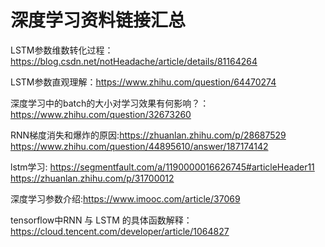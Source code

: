 # 深度学习资料链接汇总

LSTM参数维数转化过程：https://blog.csdn.net/notHeadache/article/details/81164264

LSTM参数直观理解：https://www.zhihu.com/question/64470274

深度学习中的batch的大小对学习效果有何影响？：https://www.zhihu.com/question/32673260

RNN梯度消失和爆炸的原因:https://zhuanlan.zhihu.com/p/28687529   https://www.zhihu.com/question/44895610/answer/187174142

lstm学习: https://segmentfault.com/a/1190000016626745#articleHeader11   https://zhuanlan.zhihu.com/p/31700012

深度学习参数介绍:https://www.imooc.com/article/37069

tensorflow中RNN 与 LSTM 的具体函数解释：https://cloud.tencent.com/developer/article/1064827
